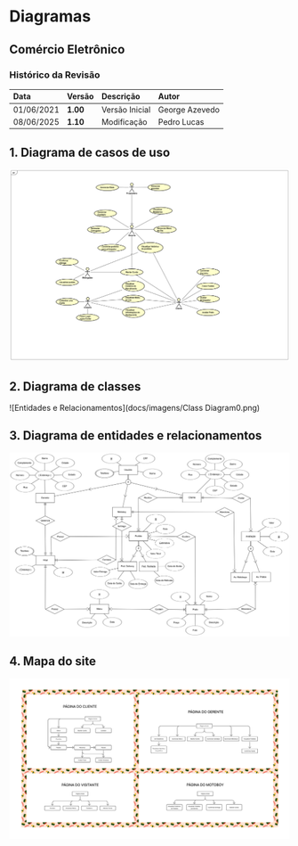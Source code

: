 # Diagramas

## Comércio Eletrônico

### Histórico da Revisão 

|  Data  | Versão | Descrição | Autor |
|:-------|:-------|:----------|:------|
| 01/06/2021 | **1.00** | Versão Inicial  | George Azevedo |
| 08/06/2025 | **1.10** | Modificação  | Pedro Lucas |

## 1. Diagrama de casos de uso 

![Casos de Uso](imagens/Diagrama_Casos_de_Uso.png)

## 2. Diagrama de classes

![Entidades e Relacionamentos](docs/imagens/Class Diagram0.png)

## 3. Diagrama de entidades e relacionamentos

![Entidades e Relacionamentos](imagens/Diagrama_Entidades_e_Relacionamentos.png)

## 4. Mapa do site

![Mapa do Site](imagens/Mapa_do_Site.png)


